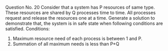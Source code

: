Question No. 20
Consider that a system has P resources of same type. These resources are shared by Q 
processes time to time. All processes request and release the resources one at a time. Generate a 
solution to demonstrate that, the system is in safe state when following conditions are satisfied.
Conditions:
1. Maximum resource need of each process is between 1 and P.
2. Summation of all maximum needs is less than P+Q
